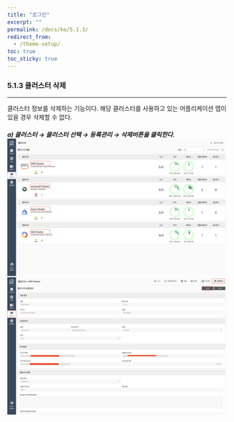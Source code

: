 ```yaml
---
title: "로그인"
excerpt: ""
permalink: /docs/ko/5.1.3/
redirect_from:
  - /theme-setup/
toc: true
toc_sticky: true
---
```


### 5.1.3 클러스터 삭제

---

클러스터 정보를 삭제하는 기능이다. 해당 클러스터를 사용하고 있는 어플리케이션 맵이 있을 경우 삭제할 수 없다.

##### a\) 클러스터 → 클러스터 선택 → 등록관리 → 삭제버튼을 클릭한다.![](/assets/KR/3.0.0/5.1.3_1.png)![](/assets/KR/3.0.0/5.1.3_2.png)
